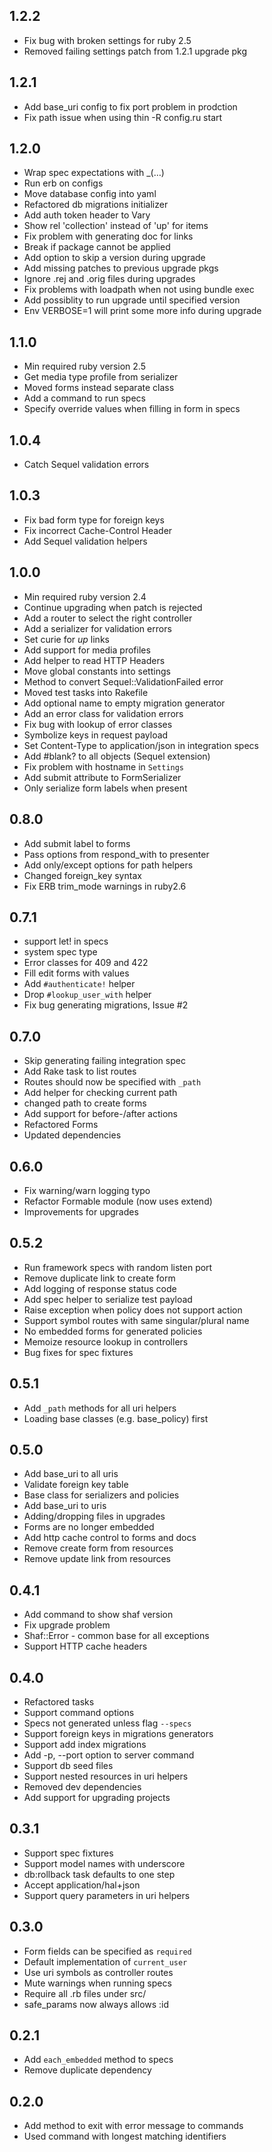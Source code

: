 ## 1.2.2
 * Fix bug with broken settings for ruby 2.5
 * Removed failing settings patch from 1.2.1 upgrade pkg
## 1.2.1
 * Add base_uri config to fix port problem in prodction
 * Fix path issue when using thin -R config.ru start
## 1.2.0
 * Wrap spec expectations with \_(…)
 * Run erb on configs
 * Move database config into yaml
 * Refactored db migrations initializer
 * Add auth token header to Vary
 * Show rel 'collection' instead of 'up' for items
 * Fix problem with generating doc for links
 * Break if package cannot be applied
 * Add option to skip a version during upgrade
 * Add missing patches to previous upgrade pkgs
 * Ignore .rej and .orig files during upgrades
 * Fix problems with loadpath when not using bundle exec
 * Add possiblity to run upgrade until specified version
 * Env VERBOSE=1 will print some more info during upgrade
## 1.1.0
 * Min required ruby version 2.5
 * Get media type profile from serializer
 * Moved forms instead separate class
 * Add a command to run specs
 * Specify override values when filling in form in specs
## 1.0.4
 * Catch Sequel validation errors
## 1.0.3
 * Fix bad form type for foreign keys
 * Fix incorrect Cache-Control Header
 * Add Sequel validation helpers
## 1.0.0
 * Min required ruby version 2.4
 * Continue upgrading when patch is rejected
 * Add a router to select the right controller
 * Add a serializer for validation errors
 * Set curie for _up_ links
 * Add support for media profiles
 * Add helper to read HTTP Headers
 * Move global constants into settings
 * Method to convert Sequel::ValidationFailed error
 * Moved test tasks into Rakefile
 * Add optional name to empty migration generator
 * Add an error class for validation errors
 * Fix bug with lookup of error classes
 * Symbolize keys in request payload
 * Set Content-Type to application/json in integration specs
 * Add #blank? to all objects (Sequel extension)
 * Fix problem with hostname in `Settings`
 * Add submit attribute to FormSerializer
 * Only serialize form labels when present
## 0.8.0
 * Add submit label to forms
 * Pass options from respond_with to presenter
 * Add only/except options for path helpers
 * Changed foreign_key syntax
 * Fix ERB trim_mode warnings in ruby2.6
## 0.7.1
 * support let! in specs
 * system spec type
 * Error classes for 409 and 422
 * Fill edit forms with values
 * Add `#authenticate!` helper
 * Drop `#lookup_user_with` helper
 * Fix bug generating migrations, Issue #2
## 0.7.0
 * Skip generating failing integration spec 
 * Add Rake task to list routes
 * Routes should now be specified with `_path`
 * Add helper for checking current path
 * changed path to create forms
 * Add support for before-/after actions
 * Refactored Forms
 * Updated dependencies
## 0.6.0
 * Fix warning/warn logging typo
 * Refactor Formable module (now uses extend)
 * Improvements for upgrades
## 0.5.2
 * Run framework specs with random listen port
 * Remove duplicate link to create form
 * Add logging of response status code
 * Add spec helper to serialize test payload
 * Raise exception when policy does not support action
 * Support symbol routes with same singular/plural name
 * No embedded forms for generated policies
 * Memoize resource lookup in controllers
 * Bug fixes for spec fixtures
## 0.5.1
 * Add `_path` methods for all uri helpers
 * Loading base classes (e.g. base_policy) first
## 0.5.0
 * Add base_uri to all uris
 * Validate foreign key table
 * Base class for serializers and policies
 * Add base_uri to uris
 * Adding/dropping files in upgrades
 * Forms are no longer embedded
 * Add http cache control to forms and docs
 * Remove create form from resources
 * Remove update link from resources
## 0.4.1
 * Add command to show shaf version
 * Fix upgrade problem
 * Shaf::Error - common base for all exceptions 
 * Support HTTP cache headers
## 0.4.0
 * Refactored tasks
 * Support command options
 * Specs not generated unless flag `--specs`
 * Support foreign keys in migrations generators
 * Support add index migrations
 * Add -p, --port option to server command
 * Support db seed files
 * Support nested resources in uri helpers
 * Removed dev dependencies
 * Add support for upgrading projects
## 0.3.1
 * Support spec fixtures
 * Support model names with underscore
 * db:rollback task defaults to one step
 * Accept application/hal+json
 * Support query parameters in uri helpers
## 0.3.0
 * Form fields can be specified as `required`
 * Default implementation of `current_user`
 * Use uri symbols as controller routes
 * Mute warnings when running specs
 * Require all .rb files under src/
 * safe_params now always allows :id
## 0.2.1
 * Add `each_embedded` method to specs
 * Remove duplicate dependency
## 0.2.0
 * Add method to exit with error message to commands
 * Used command with longest matching identifiers
